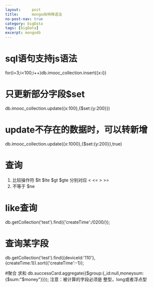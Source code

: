 ```yaml
---
layout:     post
title:      mongodb特殊语法
no-post-nav: true
category: bigData
tags: [bigData]
excerpt: mongodb
---
```

# sql语句支持js语法
for(i=3;i<100;i++)db.imooc_collection.insert({x:i})
# 只更新部分字段$set
db.imooc_collection.update({x:100},{$set:{y:200}})
# update不存在的数据时，可以转新增
db.imooc_collection.update({x:1000},{$set:{y:200}},true)
# 查询
1. 比较操作符 $lt $lte $gt $gte 分别对应 < <= > >=
2. 不等于 $ne

# like查询
db.getCollection('test').find({'createTime':/0200/});

# 查询某字段
db.getCollection('test').find({deviceId:'110'},{createTime:1}).sort({'createTime':-1});

#聚合 求和
db.successCard.aggregate({$group:{_id:null,moneysum:{$sum:"$money"}}});
   注意：被计算的字段必须是 整型，long或者浮点型



